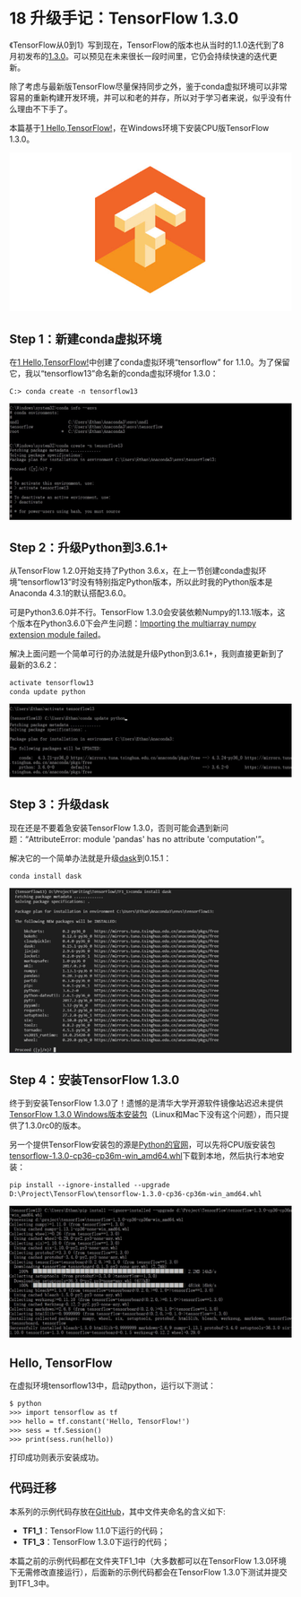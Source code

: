 # 18 升级手记：TensorFlow 1.3.0

《TensorFlow从0到1》写到现在，TensorFlow的版本也从当时的1.1.0迭代到了8月初发布的[1.3.0](https://github.com/tensorflow/tensorflow/blob/r1.3/RELEASE.md)。可以预见在未来很长一段时间里，它仍会持续快速的迭代更新。

除了考虑与最新版TensorFlow尽量保持同步之外，鉴于conda虚拟环境可以非常容易的重新构建开发环境，并可以和老的并存，所以对于学习者来说，似乎没有什么理由不下手了。

本篇基于[1 Hello,TensorFlow!](./1-Hello,TensorFlow!.md)，在Windows环境下安装CPU版TensorFlow 1.3.0。

![TensorFlow](img/2017-1-TensorFlow.jpg)

## Step 1：新建conda虚拟环境

在[1 Hello,TensorFlow!](./1-Hello,TensorFlow!.md)中创建了conda虚拟环境“tensorflow” for 1.1.0。为了保留它，我以“tensorflow13”命名新的conda虚拟环境for 1.3.0：

	C:> conda create -n tensorflow13

![创建conda虚拟环境](img/2017-18-tensorflow13.jpg)

## Step 2：升级Python到3.6.1+

从TensorFlow 1.2.0开始支持了Python 3.6.x，在上一节创建conda虚拟环境“tensorflow13”时没有特别指定Python版本，所以此时我的Python版本是Anaconda 4.3.1的默认搭配3.6.0。

可是Python3.6.0并不行。TensorFlow 1.3.0会安装依赖Numpy的1.13.1版本，这个版本在Python3.6.0下会产生问题：[Importing the multiarray numpy extension module failed](https://github.com/numpy/numpy/issues/9272)。

解决上面问题一个简单可行的办法就是升级Python到3.6.1+，我则直接更新到了最新的3.6.2：
	
	activate tensorflow13
	conda update python

![安装python 3.6.2](img/2017-18-python362.jpg)

## Step 3：升级dask

现在还是不要着急安装TensorFlow 1.3.0，否则可能会遇到新问题：“AttributeError: module 'pandas' has no attribute 'computation'”。

解决它的一个简单办法就是升级[dask](https://github.com/dask/dask)到0.15.1：

	conda install dask

![安装dask 0.15.1](img/2017-18-dask.jpg)

## Step 4：安装TensorFlow 1.3.0

终于到安装TensorFlow 1.3.0了！遗憾的是清华大学开源软件镜像站迟迟未提供[TensorFlow 1.3.0 Windows版本安装包](https://mirrors.tuna.tsinghua.edu.cn/tensorflow/windows/cpu/)（Linux和Mac下没有这个问题），而只提供了1.3.0rc0的版本。

另一个提供TensorFlow安装包的源是[Python的官网](https://pypi.python.org/pypi/tensorflow)，可以先将CPU版安装包[tensorflow-1.3.0-cp36-cp36m-win_amd64.whl](https://pypi.python.org/packages/bf/d4/80197f48f9fb90a17c47cdd834b2f13d5f714f26e8ed5c77069d57aa3ecb/tensorflow-1.3.0-cp36-cp36m-win_amd64.whl#md5=3a7dbe9a17d806e43d2e71b3ddb0cd52)下载到本地，然后执行本地安装：

	pip install --ignore-installed --upgrade D:\Project\TensorFlow\tensorflow-1.3.0-cp36-cp36m-win_amd64.whl

![安装TensorFlow 1.3.0](img/2017-18-tensorflow130.jpg)

## Hello, TensorFlow

在虚拟环境tensorflow13中，启动python，运行以下测试：

	$ python
	>>> import tensorflow as tf
	>>> hello = tf.constant('Hello, TensorFlow!')
	>>> sess = tf.Session()
	>>> print(sess.run(hello))
	
打印成功则表示安装成功。

## 代码迁移

本系列的示例代码存放在[GitHub](https://github.com/EthanYuan/TensorFlow/)，其中文件夹命名的含义如下:

- **TF1_1**：TensorFlow 1.1.0下运行的代码；
- **TF1_3**：TensorFlow 1.3.0下运行的代码；

本篇之前的示例代码都在文件夹TF1_1中（大多数都可以在TensorFlow 1.3.0环境下无需修改直接运行），后面新的示例代码都会在TensorFlow 1.3.0下测试并提交到TF1_3中。